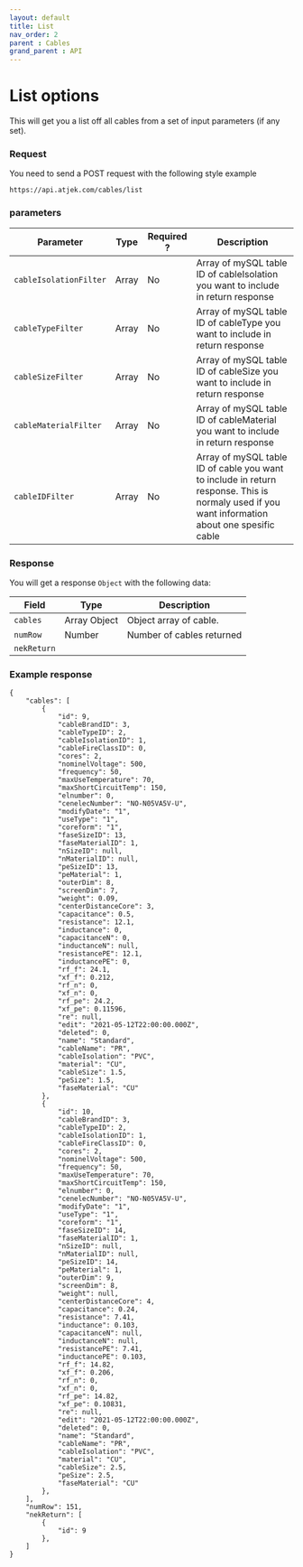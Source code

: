 ```yaml
---
layout: default
title: List
nav_order: 2
parent : Cables
grand_parent : API
---
```


# List options
This will get you a list off all cables from a set of input parameters (if any set). 

### Request
You need to send a POST request with the following style example 
```
https://api.atjek.com/cables/list
```

### parameters 

| Parameter              | Type              | Required ? | Description  |
|------------------------|-------------------|------------|--------------|
| `cableIsolationFilter` | Array             | No         | Array of mySQL table ID of cableIsolation you want to include in return response |
| `cableTypeFilter`      | Array             | No         | Array of mySQL table ID of cableType you want to include in return response      | 
| `cableSizeFilter`      | Array             | No         | Array of mySQL table ID of cableSize you want to include in return response      | 
| `cableMaterialFilter`  | Array             | No         | Array of mySQL table ID of cableMaterial you want to include in return response  |
| `cableIDFilter`        | Array             | No         | Array of mySQL table ID of cable you want to include in return response. This is normaly used if you want information about one spesific cable |

### Response
You will get a response `Object` with the following data:

| Field              | Type              | Description  |
|--------------------|-------------------|--------------|
| `cables`           | Array Object      | Object array of cable. | 
| `numRow`           | Number            | Number of cables returned |
| `nekReturn`        |                   |                           |

### Example response
```
{
    "cables": [
        {
            "id": 9,
            "cableBrandID": 3,
            "cableTypeID": 2,
            "cableIsolationID": 1,
            "cableFireClassID": 0,
            "cores": 2,
            "nominelVoltage": 500,
            "frequency": 50,
            "maxUseTemperature": 70,
            "maxShortCircuitTemp": 150,
            "elnumber": 0,
            "cenelecNumber": "NO-N05VA5V-U",
            "modifyDate": "1",
            "useType": "1",
            "coreform": "1",
            "faseSizeID": 13,
            "faseMaterialID": 1,
            "nSizeID": null,
            "nMaterialID": null,
            "peSizeID": 13,
            "peMaterial": 1,
            "outerDim": 8,
            "screenDim": 7,
            "weight": 0.09,
            "centerDistanceCore": 3,
            "capacitance": 0.5,
            "resistance": 12.1,
            "inductance": 0,
            "capacitanceN": 0,
            "inductanceN": null,
            "resistancePE": 12.1,
            "inductancePE": 0,
            "rf_f": 24.1,
            "xf_f": 0.212,
            "rf_n": 0,
            "xf_n": 0,
            "rf_pe": 24.2,
            "xf_pe": 0.11596,
            "re": null,
            "edit": "2021-05-12T22:00:00.000Z",
            "deleted": 0,
            "name": "Standard",
            "cableName": "PR",
            "cableIsolation": "PVC",
            "material": "CU",
            "cableSize": 1.5,
            "peSize": 1.5,
            "faseMaterial": "CU"
        },
        {
            "id": 10,
            "cableBrandID": 3,
            "cableTypeID": 2,
            "cableIsolationID": 1,
            "cableFireClassID": 0,
            "cores": 2,
            "nominelVoltage": 500,
            "frequency": 50,
            "maxUseTemperature": 70,
            "maxShortCircuitTemp": 150,
            "elnumber": 0,
            "cenelecNumber": "NO-N05VA5V-U",
            "modifyDate": "1",
            "useType": "1",
            "coreform": "1",
            "faseSizeID": 14,
            "faseMaterialID": 1,
            "nSizeID": null,
            "nMaterialID": null,
            "peSizeID": 14,
            "peMaterial": 1,
            "outerDim": 9,
            "screenDim": 8,
            "weight": null,
            "centerDistanceCore": 4,
            "capacitance": 0.24,
            "resistance": 7.41,
            "inductance": 0.103,
            "capacitanceN": null,
            "inductanceN": null,
            "resistancePE": 7.41,
            "inductancePE": 0.103,
            "rf_f": 14.82,
            "xf_f": 0.206,
            "rf_n": 0,
            "xf_n": 0,
            "rf_pe": 14.82,
            "xf_pe": 0.10831,
            "re": null,
            "edit": "2021-05-12T22:00:00.000Z",
            "deleted": 0,
            "name": "Standard",
            "cableName": "PR",
            "cableIsolation": "PVC",
            "material": "CU",
            "cableSize": 2.5,
            "peSize": 2.5,
            "faseMaterial": "CU"
        },
    ],
    "numRow": 151,
    "nekReturn": [
        {
            "id": 9
        },
    ]
}
```

